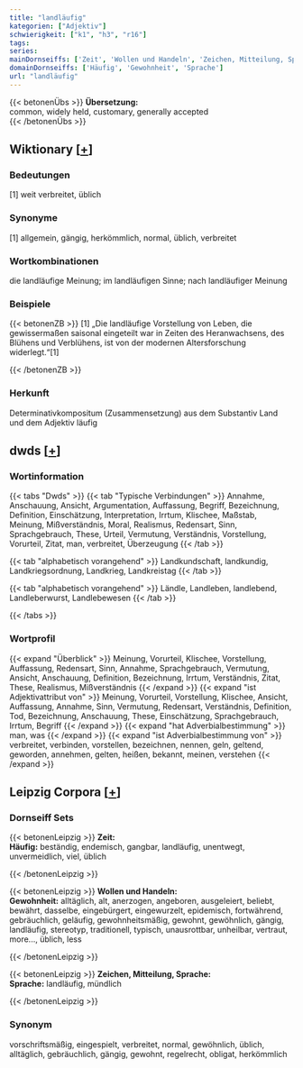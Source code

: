 ```yaml
---
title: "landläufig"
kategorien: ["Adjektiv"]
schwierigkeit: ["k1", "h3", "r16"]
tags:
series:
mainDornseiffs: ['Zeit', 'Wollen und Handeln', 'Zeichen, Mitteilung, Sprache']
domainDornseiffs: ['Häufig', 'Gewohnheit', 'Sprache']
url: "landläufig"
---
```


{{< betonenÜbs >}}
**Übersetzung:**  
common, widely held, customary, generally accepted  
{{< /betonenÜbs >}}

## Wiktionary [[+](https://de.wiktionary.org/wiki/landläufig)]

### Bedeutungen
[1] weit verbreitet, üblich  

### Synonyme
[1] allgemein, gängig, herkömmlich, normal, üblich, verbreitet  

### Wortkombinationen
die landläufige Meinung; im landläufigen Sinne; nach landläufiger Meinung  

### Beispiele
{{< betonenZB >}}
[1] „Die landläufige Vorstellung von Leben, die gewissermaßen saisonal eingeteilt war in Zeiten des Heranwachsens, des Blühens und Verblühens, ist von der modernen Altersforschung widerlegt.“[1]  

{{< /betonenZB >}}
### Herkunft
Determinativkompositum (Zusammensetzung) aus dem Substantiv Land und dem Adjektiv läufig  



## dwds [[+](https://www.dwds.de/wb/landläufig)]

### Wortinformation
{{< tabs "Dwds" >}}
{{< tab "Typische Verbindungen" >}}
Annahme, Anschauung, Ansicht, Argumentation, Auffassung, Begriff, Bezeichnung, Definition, Einschätzung, Interpretation, Irrtum, Klischee, Maßstab, Meinung, Mißverständnis, Moral, Realismus, Redensart, Sinn, Sprachgebrauch, These, Urteil, Vermutung, Verständnis, Vorstellung, Vorurteil, Zitat, man, verbreitet, Überzeugung
{{< /tab >}}

{{< tab "alphabetisch vorangehend" >}}
Landkundschaft, landkundig, Landkriegsordnung, Landkrieg, Landkreistag
{{< /tab >}}

{{< tab "alphabetisch vorangehend" >}}
Ländle, Landleben, landlebend, Landleberwurst, Landlebewesen
{{< /tab >}}

{{< /tabs >}}

### Wortprofil
{{< expand "Überblick" >}} Meinung, Vorurteil, Klischee, Vorstellung, Auffassung, Redensart, Sinn, Annahme, Sprachgebrauch, Vermutung, Ansicht, Anschauung, Definition, Bezeichnung, Irrtum, Verständnis, Zitat, These, Realismus, Mißverständnis {{< /expand >}}
{{< expand "ist Adjektivattribut von" >}} Meinung, Vorurteil, Vorstellung, Klischee, Ansicht, Auffassung, Annahme, Sinn, Vermutung, Redensart, Verständnis, Definition, Tod, Bezeichnung, Anschauung, These, Einschätzung, Sprachgebrauch, Irrtum, Begriff {{< /expand >}}
{{< expand "hat Adverbialbestimmung" >}} man, was {{< /expand >}}
{{< expand "ist Adverbialbestimmung von" >}} verbreitet, verbinden, vorstellen, bezeichnen, nennen, geln, geltend, geworden, annehmen, gelten, heißen, bekannt, meinen, verstehen {{< /expand >}}

## Leipzig Corpora [[+](https://corpora.uni-leipzig.de/en/res?word=landläufig&corpusId=deu_newscrawl-public_2018)]

### Dornseiff Sets
{{< betonenLeipzig >}}
**Zeit:**  
**Häufig:** beständig, endemisch, gangbar, landläufig, unentwegt, unvermeidlich, viel, üblich  

{{< /betonenLeipzig >}}


{{< betonenLeipzig >}}
**Wollen und Handeln:**  
**Gewohnheit:** alltäglich, alt, anerzogen, angeboren, ausgeleiert, beliebt, bewährt, dasselbe, eingebürgert, eingewurzelt, epidemisch, fortwährend, gebräuchlich, geläufig, gewohnheitsmäßig, gewohnt, gewöhnlich, gängig, landläufig, stereotyp, traditionell, typisch, unausrottbar, unheilbar, vertraut, more..., üblich, less  

{{< /betonenLeipzig >}}


{{< betonenLeipzig >}}
**Zeichen, Mitteilung, Sprache:**  
**Sprache:** landläufig, mündlich  

{{< /betonenLeipzig >}}

### Synonym
vorschriftsmäßig, eingespielt, verbreitet, normal, gewöhnlich, üblich, alltäglich, gebräuchlich, gängig, gewohnt, regelrecht, obligat, herkömmlich

